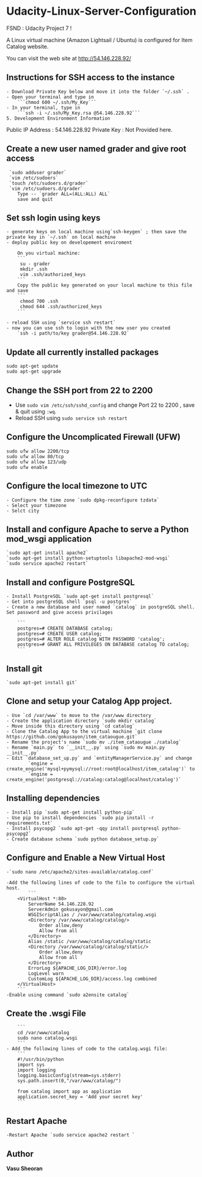 # Udacity-Linux-Server-Configuration
FSND : Udacity Project 7 !

A Linux virtual machine (Amazon Lightsail / Ubuntu) is configured for Item Catalog website. 

You can visit the web site at http://54.146.228.92/ 

## Instructions for SSH access to the instance
	- Download Private Key below and move it into the folder `~/.ssh` .
	- Open your terminal and type in
		```chmod 600 ~/.ssh/My_Key```
	- In your terminal, type in
		```ssh -i ~/.ssh/My_Key.rsa @54.146.228.92```
	5. Development Environment Information

Public IP Address : 54.146.228.92
Private Key : Not Provided here.

## Create a new user named grader and give root access
	 `sudo adduser grader`
	 `vim /etc/sudoers`
	 `touch /etc/sudoers.d/grader`
	 `vim /etc/sudoers.d/grader`
	 	Type -- `grader ALL=(ALL:ALL) ALL`
	 	save and quit

## Set ssh login using keys
	- generate keys on local machine using`ssh-keygen` ; then save the private key in `~/.ssh` on local machine
	- deploy public key on developement enviroment

		On you virtual machine:
		```
		 su - grader
		 mkdir .ssh
		 vim .ssh/authorized_keys
		```
		Copy the public key generated on your local machine to this file and save
		```
		 chmod 700 .ssh
		 chmod 644 .ssh/authorized_keys
		```
	
	- reload SSH using `service ssh restart`
	- now you can use ssh to login with the new user you created
		`ssh -i path/to/key grader@54.146.228.92`

## Update all currently installed packages
	sudo apt-get update
	sudo apt-get upgrade

## Change the SSH port from 22 to 2200
- Use `sudo vim /etc/ssh/sshd_config` and change Port 22 to 2200 , save & quit using `:wq`.
- Reload SSH using `sudo service ssh restart`

## Configure the Uncomplicated Firewall (UFW)
	sudo ufw allow 2200/tcp
	sudo ufw allow 80/tcp
	sudo ufw allow 123/udp
	sudo ufw enable 
 
## Configure the local timezone to UTC
	- Configure the time zone `sudo dpkg-reconfigure tzdata`
	- Select your timezone 
	- Selct city

## Install and configure Apache to serve a Python mod_wsgi application
	`sudo apt-get install apache2`
	`sudo apt-get install python-setuptools libapache2-mod-wsgi`
	`sudo service apache2 restart`

## Install and configure PostgreSQL
	- Install PostgreSQL `sudo apt-get install postgresql`
	- Get into postgreSQL shell `psql -u postgres`
	- Create a new database and user named `catalog` in postgreSQL shell. Set password and give access privilages
		
		```
		postgres=# CREATE DATABASE catalog;
		postgres=# CREATE USER catalog;
		postgres=# ALTER ROLE catalog WITH PASSWORD 'catalog';
		postgres=# GRANT ALL PRIVILEGES ON DATABASE catalog TO catalog;
		```
	
## Install git
	`sudo apt-get install git`

## Clone and setup your Catalog App project.
	- Use `cd /var/www` to move to the /var/www directory 
	- Create the application directory `sudo mkdir catalog`
	- Move inside this directory using `cd catalog`
	- Clone the Catalog App to the virtual machine `git clone https://github.com/gokusayon/item_cataougue.git`
	- Rename the project's name `sudo mv ./item_cataougue ./catalog`
	- Rename `main.py` to `__init__.py` using `sudo mv main.py __init__.py`
	- Edit `database_set_up.py` and `entityManagerService.py` and change
	 		`engine = create_engine('mysql+pymysql://root:root@localhost/item_catalog')` to 
	 		`engine = create_engine('postgresql://catalog:catalog@localhost/catalog')`

## Installing dependencies
	- Install pip `sudo apt-get install python-pip`
	- Use pip to install dependencies `sudo pip install -r requirements.txt`
	- Install psycopg2 `sudo apt-get -qqy install postgresql python-psycopg2`
	- Create database schema `sudo python database_setup.py`

## Configure and Enable a New Virtual Host
	-`sudo nano /etc/apache2/sites-available/catalog.conf`

	-Add the following lines of code to the file to configure the virtual host. 
			```
		<VirtualHost *:80>
			ServerName 54.146.228.92
			ServerAdmin gokusayon@gmail.com
			WSGIScriptAlias / /var/www/catalog/catalog.wsgi
			<Directory /var/www/catalog/catalog/>
				Order allow,deny
				Allow from all
			</Directory>
			Alias /static /var/www/catalog/catalog/static
			<Directory /var/www/catalog/catalog/static/>
				Order allow,deny
				Allow from all
			</Directory>
			ErrorLog ${APACHE_LOG_DIR}/error.log
			LogLevel warn
			CustomLog ${APACHE_LOG_DIR}/access.log combined
		</VirtualHost>
		```
	-Enable using command `sudo a2ensite catalog`

## Create the .wsgi File
		```
		cd /var/www/catalog
		sudo nano catalog.wsgi 
		```
	- Add the following lines of code to the catalog.wsgi file:		
		```
		#!/usr/bin/python
		import sys
		import logging
		logging.basicConfig(stream=sys.stderr)
		sys.path.insert(0,"/var/www/catalog/")

		from catalog import app as application
		application.secret_key = 'Add your secret key'
		```

## Restart Apache
	-Restart Apache `sudo service apache2 restart `

## Author
**Vasu Sheoran**

